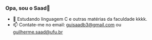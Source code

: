 ### Opa, sou o Saad👋

- 🌱 Estudando linguagem C e outras matérias da faculdade kkkk.
- 📫 Contate-me no email: guisaadb3@gmail.com ou guilherme.saad@ufu.br
